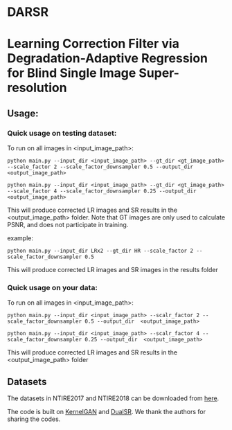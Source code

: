 # DARSR

# Learning Correction Filter via Degradation-Adaptive Regression for Blind Single Image Super-resolution

## Usage:

### Quick usage on testing dataset:  
To run on all images in <input_image_path>:

``` python main.py --input_dir <input_image_path> --gt_dir <gt_image_path> --scale_factor 2 --scale_factor_downsampler 0.5 --output_dir <output_image_path> ```


``` python main.py --input_dir <input_image_path> --gt_dir <gt_image_path> --scale_factor 4 --scale_factor_downsampler 0.25 --output_dir <output_image_path> ```

This will produce corrected LR images and SR results in the <output_image_path> folder. Note that GT images are only used to calculate PSNR, and does not participate in training.

example:

``` python main.py --input_dir LRx2 --gt_dir HR --scale_factor 2 --scale_factor_downsampler 0.5 ```

This will produce corrected LR images and SR images in the results folder


### Quick usage on your data:  
To run on all images in <input_image_path>:

``` python main.py --input_dir <input_image_path> --scalr_factor 2 --scale_factor_downsampler 0.5 --output_dir  <output_image_path> ```


``` python main.py --input_dir <input_image_path> --scalr_factor 4 --scale_factor_downsampler 0.25 --output_dir  <output_image_path> ```

This will produce corrected LR images and SR results in the <output_image_path>  folder

## Datasets
The datasets in NTIRE2017 and NTIRE2018 can be downloaded from [here](https://data.vision.ee.ethz.ch/cvl/DIV2K/).

The code is built on [KernelGAN](https://github.com/sefibk/KernelGAN) and [DualSR](https://github.com/memad73/DualSR). We thank the authors  for sharing the codes.

